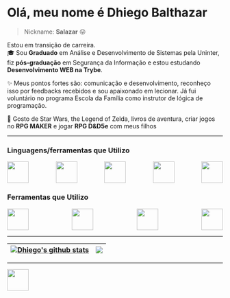 # Olá, meu nome é Dhiego Balthazar
> Nickname: **Salazar** :stuck_out_tongue_closed_eyes:

Estou em transição de carreira.<br>
🎓 Sou **Graduado** em Análise e Desenvolvimento de Sistemas pela Uninter, fiz **pós-graduação** em Segurança da Informação e estou estudando **Desenvolvimento WEB na Trybe**.

✨ Meus pontos fortes são: comunicação e desenvolvimento, reconheço isso por feedbacks recebidos e sou apaixonado em lecionar. Já fui voluntário no programa Escola da Família como instrutor de lógica de programação.

🎲 Gosto de Star Wars, the Legend of Zelda, livros de aventura, criar jogos no **RPG MAKER** e jogar **RPG D&D5e** com meus filhos

<hr>

### Linguagens/ferramentas que Utilizo

<div style="display: flex; justify-content: space-between; width: 100%;">
<img src="https://cdn.jsdelivr.net/gh/devicons/devicon/icons/html5/html5-plain-wordmark.svg" width="50px"/>

<img src="https://cdn.jsdelivr.net/gh/devicons/devicon/icons/css3/css3-plain-wordmark.svg" width="50px"/>
          
<img src="https://cdn.jsdelivr.net/gh/devicons/devicon/icons/php/php-plain.svg" width="50px"/>

<img src="https://cdn.jsdelivr.net/gh/devicons/devicon/icons/javascript/javascript-plain.svg" width="50px"/>
          
<img src="https://cdn.jsdelivr.net/gh/devicons/devicon/icons/codeigniter/codeigniter-plain-wordmark.svg" width="50px"/>
          
</div>

### Ferramentas que Utilizo

<div style="display: flex; justify-content: space-between; width: 100%;">

<img src="https://cdn.jsdelivr.net/gh/devicons/devicon/icons/codeigniter/codeigniter-plain-wordmark.svg" width="50px"/>

<img src="https://cdn.jsdelivr.net/gh/devicons/devicon/icons/git/git-plain.svg"  width="50px"/>

<img src="https://cdn.jsdelivr.net/gh/devicons/devicon/icons/mysql/mysql-original.svg" width="50px"/>
          
<img src="https://cdn.jsdelivr.net/gh/devicons/devicon/icons/slack/slack-original.svg" width="50px"/>         

          
</div>

<hr>
                    
| <a href="https://github.com/dhiegobalthazarsousa"><img align="center" src="https://github-readme-stats.vercel.app/api?username=dhiegobalthazarsousa&show_icons=true&include_all_commits=true&theme=buefy&hide_border=true" alt="Dhiego's github stats" /></a> | <a href="https://github.com/dhiegobalthazarsousa"><img align="center" src="https://github-readme-stats.vercel.app/api/top-langs/?username=dhiegobalthazarsousa&layout=compact&theme=buefy&hide_border=true" /></a> |
| ------------- | ------------- |

<hr>

<a href="https://www.linkedin.com/in/dhiego-balthazar/" target="_blank"><img src="https://cdn.jsdelivr.net/gh/devicons/devicon/icons/linkedin/linkedin-original.svg" width="50px" /></a>


